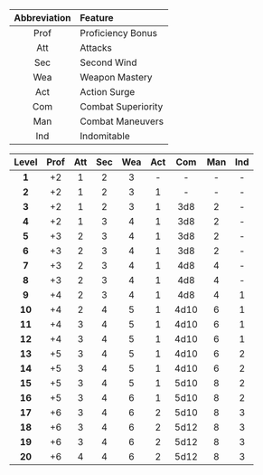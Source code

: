 
| Abbreviation | Feature            |
| :----------: | :----------------- |
|     Prof     | Proficiency Bonus  |
|     Att      | Attacks            |
|     Sec      | Second Wind        |
|     Wea      | Weapon Mastery     |
|     Act      | Action Surge       |
|     Com      | Combat Superiority |
|     Man      | Combat Maneuvers   |
|     Ind      | Indomitable        |


| Level  | Prof | Att | Sec | Wea | Act | Com  | Man | Ind |
| :----: | :--: | :-: | :-: | :-: | :-: | :--: | :-: | :-: |
| **1**  |  +2  |  1  |  2  |  3  |  -  |  -   |  -  |  -  |
| **2**  |  +2  |  1  |  2  |  3  |  1  |  -   |  -  |  -  |
| **3**  |  +2  |  1  |  2  |  3  |  1  | 3d8  |  2  |  -  |
| **4**  |  +2  |  1  |  3  |  4  |  1  | 3d8  |  2  |  -  |
| **5**  |  +3  |  2  |  3  |  4  |  1  | 3d8  |  2  |  -  |
| **6**  |  +3  |  2  |  3  |  4  |  1  | 3d8  |  2  |  -  |
| **7**  |  +3  |  2  |  3  |  4  |  1  | 4d8  |  4  |  -  |
| **8**  |  +3  |  2  |  3  |  4  |  1  | 4d8  |  4  |  -  |
| **9**  |  +4  |  2  |  3  |  4  |  1  | 4d8  |  4  |  1  |
| **10** |  +4  |  2  |  4  |  5  |  1  | 4d10 |  6  |  1  |
| **11** |  +4  |  3  |  4  |  5  |  1  | 4d10 |  6  |  1  |
| **12** |  +4  |  3  |  4  |  5  |  1  | 4d10 |  6  |  1  |
| **13** |  +5  |  3  |  4  |  5  |  1  | 4d10 |  6  |  2  |
| **14** |  +5  |  3  |  4  |  5  |  1  | 4d10 |  6  |  2  |
| **15** |  +5  |  3  |  4  |  5  |  1  | 5d10 |  8  |  2  |
| **16** |  +5  |  3  |  4  |  6  |  1  | 5d10 |  8  |  2  |
| **17** |  +6  |  3  |  4  |  6  |  2  | 5d10 |  8  |  3  |
| **18** |  +6  |  3  |  4  |  6  |  2  | 5d12 |  8  |  3  |
| **19** |  +6  |  3  |  4  |  6  |  2  | 5d12 |  8  |  3  |
| **20** |  +6  |  4  |  4  |  6  |  2  | 5d12 |  8  |  3  |
